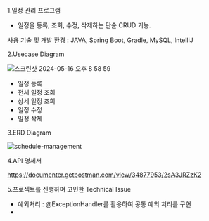 1.일정 관리 프로그램
 - 일정을 등록, 조회, 수정, 삭제하는 단순 CRUD 기능.

사용 기술 및 개발 환경 : JAVA, Spring Boot, Gradle, MySQL, IntelliJ

2.Usecase Diagram

![스크린샷 2024-05-16 오후 8 58 59](https://github.com/momoysm/schedule-management/assets/90163578/b0729b79-4cf6-4b33-85a1-611d36e8428c)

 - 일정 등록
 - 전체 일정 조회
 - 상세 일정 조회
 - 일정 수정
 - 일정 삭제


3.ERD Diagram

![schedule-management](https://github.com/momoysm/schedule-management/assets/90163578/e1dc9431-0c02-4e8a-8553-073200466e6a)

4.API 명세서

https://documenter.getpostman.com/view/34877953/2sA3JRZzK2

5.프로젝트를 진행하며 고민한 Technical Issue
 - 예외처리 : @ExceptionHandler를 활용하여 공통 예외 처리를 구현
 - 
